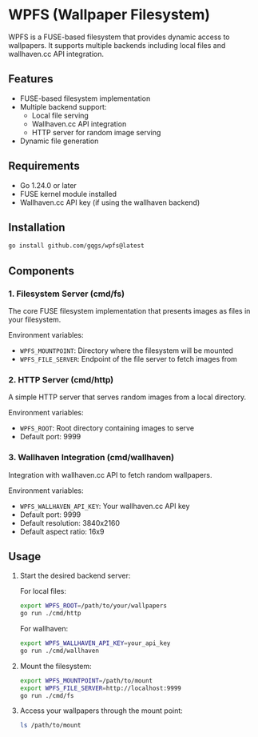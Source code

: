 # WPFS (Wallpaper Filesystem)

WPFS is a FUSE-based filesystem that provides dynamic access to wallpapers. It supports multiple backends including local files and wallhaven.cc API integration.

## Features

- FUSE-based filesystem implementation
- Multiple backend support:
  - Local file serving
  - Wallhaven.cc API integration
  - HTTP server for random image serving
- Dynamic file generation

## Requirements

- Go 1.24.0 or later
- FUSE kernel module installed
- Wallhaven.cc API key (if using the wallhaven backend)

## Installation

```bash
go install github.com/gqgs/wpfs@latest
```

## Components

### 1. Filesystem Server (cmd/fs)

The core FUSE filesystem implementation that presents images as files in your filesystem.

Environment variables:
- `WPFS_MOUNTPOINT`: Directory where the filesystem will be mounted
- `WPFS_FILE_SERVER`: Endpoint of the file server to fetch images from

### 2. HTTP Server (cmd/http)

A simple HTTP server that serves random images from a local directory.

Environment variables:
- `WPFS_ROOT`: Root directory containing images to serve
- Default port: 9999

### 3. Wallhaven Integration (cmd/wallhaven)

Integration with wallhaven.cc API to fetch random wallpapers.

Environment variables:
- `WPFS_WALLHAVEN_API_KEY`: Your wallhaven.cc API key
- Default port: 9999
- Default resolution: 3840x2160
- Default aspect ratio: 16x9

## Usage

1. Start the desired backend server:

   For local files:
   ```bash
   export WPFS_ROOT=/path/to/your/wallpapers
   go run ./cmd/http
   ```

   For wallhaven:
   ```bash
   export WPFS_WALLHAVEN_API_KEY=your_api_key
   go run ./cmd/wallhaven
   ```

2. Mount the filesystem:
   ```bash
   export WPFS_MOUNTPOINT=/path/to/mount
   export WPFS_FILE_SERVER=http://localhost:9999
   go run ./cmd/fs
   ```

3. Access your wallpapers through the mount point:
   ```bash
   ls /path/to/mount
   ```
